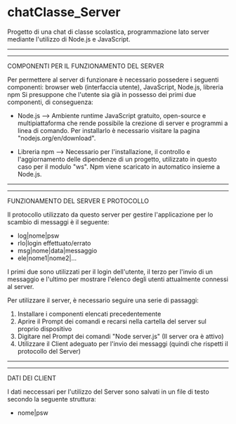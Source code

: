# chatClasse_Server
Progetto di una chat di classe scolastica, programmazione lato server mediante l'utilizzo di Node.js e JavaScript.

---
---
COMPONENTI PER IL FUNZIONAMENTO DEL SERVER

Per permettere al server di funzionare è necessario possedere i seguenti componenti: browser web (interfaccia utente), JavaScript, Node.js, libreria npm
Si presuppone che l'utente sia già in possesso dei primi due componenti, di conseguenza:
- Node.js --> Ambiente runtime JavaScript gratuito, open-source e multipiattaforma che rende possibile la crezione di server e programmi a linea di comando. Per installarlo è necessario visitare la pagina "nodejs.org/en/download".

- Libreria npm --> Necessario per l'installazione, il controllo e l'aggiornamento delle dipendenze di un progetto, utilizzato in questo caso per il modulo "ws". Npm viene scaricato in automatico insieme a Node.js.
---
---
FUNZIONAMENTO DEL SERVER E PROTOCOLLO

Il protocollo utilizzato da questo server per gestire l'applicazione per lo scambio di messaggi è il seguente:
- log|nome|psw
- rlo|login effettuato/errato
- msg|nome|data|messaggio
- ele|nome1|nome2|...

I primi due sono utilizzati per il login dell'utente, il terzo per l'invio di un messaggio e l'ultimo per mostrare l'elenco degli utenti attualmente connessi al server.

Per utilizzare il server, è necessario seguire una serie di passaggi:
1. Installare i componenti elencati precedentemente
2. Aprire il Prompt dei comandi e recarsi nella cartella del server sul proprio dispositivo
3. Digitare nel Prompt dei comandi "Node server.js" (Il server ora è attivo)
4. Utilizzare il Client adeguato per l'invio dei messaggi (quindi che rispetti il protocollo del Server)
---
---
DATI DEI CLIENT

I dati neccessari per l'utilizzo del Server sono salvati in un file di testo secondo la seguente struttura:

- nome|psw
